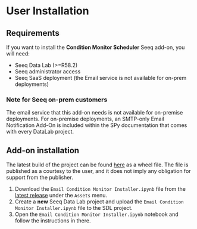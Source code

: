 # User Installation

## Requirements
If you want to install the **Condition Monitor Scheduler** Seeq add-on, you will need:

- Seeq Data Lab (>=R58.2)
- Seeq administrator access
- Seeq SaaS deployment (the Email service is not available for on-prem deployments)

### Note for Seeq on-prem customers
The email service that this add-on needs is not available for on-premise deployments. For on-premise deployments, an
SMTP-only Email Notification Add-On is included within the SPy documentation that comes with every DataLab project.


## Add-on installation

The latest build of the project can be found [here](https://pypi.org/project/seeq-email-condition-monitor/) as a wheel
file. The file is published as a courtesy to the user, and it does not imply any obligation for support from the
publisher.

1. Download the `Email Condition Monitor Installer.ipynb` file
   from the [latest release](https://github.com/seeq12/seeq-email-addon/releases/latest) under the `Assets` menu.
2. Create a **new** Seeq Data Lab project and upload the `Email Condition Monitor Installer.ipynb` file to the SDL
   project.
3. Open the `Email Condition Monitor Installer.ipynb` notebook and follow the instructions in there. 


